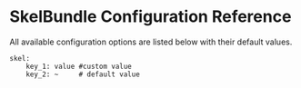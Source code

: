 # SkelBundle Configuration Reference

All available configuration options are listed below with their default values.
```
skel:
    key_1: value #custom value
    key_2: ~     # default value
```    